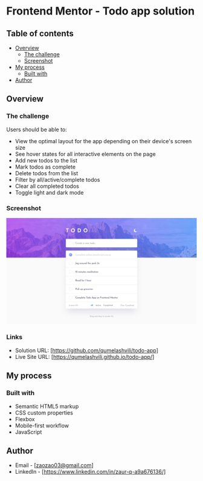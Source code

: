 # Frontend Mentor - Todo app solution


## Table of contents

- [Overview](#overview)
  - [The challenge](#the-challenge)
  - [Screenshot](#screenshot)
- [My process](#my-process)
  - [Built with](#built-with)
- [Author](#author)


## Overview

### The challenge

Users should be able to:

- View the optimal layout for the app depending on their device's screen size
- See hover states for all interactive elements on the page
- Add new todos to the list
- Mark todos as complete
- Delete todos from the list
- Filter by all/active/complete todos
- Clear all completed todos
- Toggle light and dark mode

### Screenshot

![](./images/desktop-design-light.jpg)


### Links

- Solution URL: [https://github.com/qumelashvili/todo-app]
- Live Site URL: [https://qumelashvili.github.io/todo-app/]

## My process

### Built with

- Semantic HTML5 markup
- CSS custom properties
- Flexbox
- Mobile-first workflow
- JavaScript

## Author

- Email - [zaozao03@gmail.com] 
- LinkedIn - [https://www.linkedin.com/in/zaur-q-a9a676136/]

